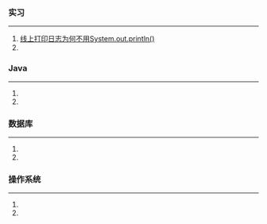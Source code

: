 ### 实习
___
1. [线上打印日志为何不用System.out.println()](https://github.com/chenxianrui/essay/blob/master/doc/%E5%AE%9E%E4%B9%A0%E4%B8%AD%E9%81%87%E5%88%B0%E7%9A%84%E4%B8%80%E4%BA%9B%E9%97%AE%E9%A2%98%E4%BB%A5%E5%8F%8A%E6%80%9D%E8%80%83/%E7%BA%BF%E4%B8%8A%E6%89%93%E5%8D%B0%E6%97%A5%E5%BF%97%E4%B8%BA%E4%BD%95%E4%B8%8D%E7%94%A8System.out.println%EF%BC%9F.md)
2. 

### Java
___
1.
2.

### 数据库
___
1.
2.

### 操作系统
___
1.
2.

